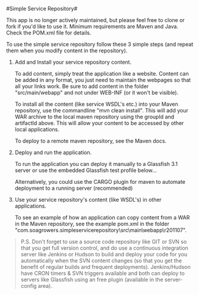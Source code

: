 #Simple Service Repository#

This app is no longer actively maintained, but please feel free to clone or fork if you'd like to use it. Minimum requirements are Maven and Java. Check the POM.xml file for details.

To use the simple service repository follow these 3 simple steps (and repeat them when you modify content in the repository). 

1. Add and Install your service repository content.

   To add content, simply treat the application like a website. Content can be added in any format, you just need to maintain the webpages so that all your links work. Be sure to add content in the folder "src/main/webapp" and not under WEB-INF (or it won't be visible). 

   To install all the content (like service WSDL's etc.) into your Maven repository, use the commandline "mvn clean install". This will add your WAR archive to the local maven repository using the groupId and artifactId above. This will allow your content to be accessed by other local applications.

   To deploy to a remote maven repository, see the Maven docs.

2. Deploy and run the application.

   To run the application you can deploy it manually to a Glassfish 3.1 server or use the embedded Glassfish test profile below...

   Alternatively, you could use the CARGO plugin for maven to automate deployment to a running server (recommended)

3. Use your service repository's content (like WSDL's) in other applications.

   To see an example of how an application can copy content from a WAR in the Maven repository, see the example pom.xml in the folder "com.soagrowers.simpleservicerepository\src\main\webapp\r201107".

> P.S. Don't forget to use a source code repository like GIT or SVN so that you get full version control, and do use a continuous integration server like Jenkins or Hudson to build and deploy your code for you automatically when the SVN content changes (so that you get the benefit of regular builds and frequent deployments). Jenkins/Hudson have CRON timers & SVN triggers available and both can deploy to servers like Glassfish using an free plugin (available in the server-config area).